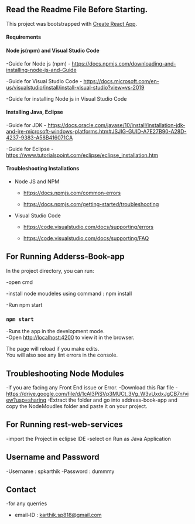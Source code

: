 ## Read the Readme File Before Starting.

This project was bootstrapped with [Create React App](https://github.com/facebook/create-react-app).

#### Requirements

#### Node js(npm) and Visual Studio Code

-Guide for Node js (npm) - https://docs.npmjs.com/downloading-and-installing-node-js-and-Guide

-Guide for Visual Studio Code - https://docs.microsoft.com/en-us/visualstudio/install/install-visual-studio?view=vs-2019

-Guide for installing Node js in Visual Studio Code

#### Installing Java, Eclipse 
-Guide for JDK - https://docs.oracle.com/javase/10/install/installation-jdk-and-jre-microsoft-windows-platforms.htm#JSJIG-GUID-A7E27B90-A28D-4237-9383-A58B416071CA

-Guide for Eclipse -https://www.tutorialspoint.com/eclipse/eclipse_installation.htm

#### Troubleshooting Installations

- Node JS and NPM 
  - https://docs.npmjs.com/common-errors
  
  - https://docs.npmjs.com/getting-started/troubleshooting
  
- Visual Studio Code

  - https://code.visualstudio.com/docs/supporting/errors
  
  - https://code.visualstudio.com/docs/supporting/FAQ
  

## For Running Adderss-Book-app

In the project directory, you can run:

-open cmd

-install node moudeles using command : npm install

-Run npm start

### `npm start`

-Runs the app in the development mode.<br />
-Open [http://localhost:4200](http://localhost:4200) to view it in the browser.

The page will reload if you make edits.<br />
You will also see any lint errors in the console.

## Troubleshooting Node Modules
-if you are facing any Front End issue or Error.
-Download this Rar file - https://drive.google.com/file/d/1cAI3PiSVp3MUCt_3Vg_W3vUxdxJgCB7n/view?usp=sharing
-Extract the folder and go into address-book-app and copy the NodeMoudles folder and paste it on your project.

## For Running rest-web-services
-import the Project in eclipse IDE
-select on Run as Java Application

## Username and Password
-Username : spkarthik
-Password : dummmy

## Contact

-for any querries

- email-ID : karthik.sp818@gmail.com

